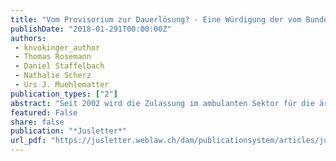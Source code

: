 ```yaml
---
title: "Vom Provisorium zur Dauerlösung? - Eine Würdigung der vom Bundesrat vorgelegten Lösung zum Ärzte-Stopp bzw. zur Zulassungssteuerung"
publishDate: "2018-01-291T00:00:00Z"
authors: 
 - knvokinger_author
 - Thomas Rosemann
 - Daniel Staffelbach
 - Nathalie Scherz
 - Urs J. Muehlematter
publication_types: ["2"]
abstract: "Seit 2002 wird die Zulassung im ambulanten Sektor für die ärztliche Tätigkeit zulasten der obligatorischen Krankenversicherung reguliert. Am 5. Juli 2017 präsentierte der Bundesrat eine neue Lösung, um die Zulassung der Ärzte im Bereich der ambulanten Medizin zulasten der obligatorischen Krankenpflegeversicherung – dieses Mal unbefristet – zu regeln. Nach einem Rückblick auf die bisherige Regelung des Zulassungsstopps liegt das besondere Augenmerk auf der Darlegung dieser neuen Lösung sowie deren Vereinbarkeit mit dem Freizügigkeitsabkommen, wobei auch medizinische Aspekte berücksichtigt werden."
featured: False
share: false
publication: "*Jusletter*"
url_pdf: "https://jusletter.weblaw.ch/dam/publicationsystem/articles/jusletter/2018/922/zulassungsregulierun_da31e394fa/Jusletter_zulassungsregulierun_da31e394fa_de.pdf"
---
```

